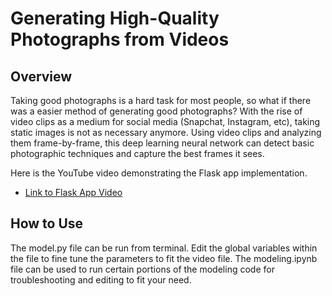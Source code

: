 # Generating High-Quality Photographs from Videos

## Overview
Taking good photographs is a hard task for most people, so what if there was a easier method of generating good photographs?  With the rise of video clips as a medium for social media (Snapchat, Instagram, etc), taking static images is not as necessary anymore.  Using video clips and analyzing them frame-by-frame, this deep learning neural network can detect basic photographic techniques and capture the best frames it sees.

Here is the YouTube video demonstrating the Flask app implementation.
- [Link to Flask App Video](https://www.youtube.com/watch?v=Yr8LnIGxhTs)

## How to Use

The model.py file can be run from terminal.  Edit the global variables within the file to fine tune the parameters to fit the video file.  The modeling.ipynb file can be used to run certain portions of the modeling code for troubleshooting and editing to fit your need.
